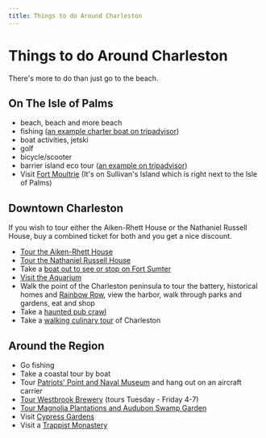 ```yaml
---
title: Things to do Around Charleston
---
```


# Things to do Around Charleston

There's more to do than just go to the beach. 


## On The Isle of Palms

- beach, beach and more beach
- fishing ([an example charter boat on tripadvisor](http://www.tripadvisor.com/Attraction_Review-g54283-d2419808-Reviews-Charleston_Fishfinder_Charters-Isle_of_Palms_South_Carolina.html))
- boat activities, jetski
- golf
- bicycle/scooter
- barrier island eco tour ([an example on tripadvisor](http://www.tripadvisor.com/Attraction_Review-g54283-d1136176-Reviews-Barrier_Islands_Eco_Tours-Isle_of_Palms_South_Carolina.html))
- Visit [Fort Moultrie](http://www.nps.gov/fosu/historyculture/fort_moultrie.htm) (It's on Sullivan's Island which is right next to the Isle of Palms)



## Downtown Charleston 

If you wish to tour either the Aiken-Rhett House or the Nathaniel Russell House, buy a combined ticket for both and you get a nice discount.

- [Tour the Aiken-Rhett House](https://www.historiccharleston.org/Visit/Museums/Aiken-Rhett-House-Museum.aspx)
- [Tour the Nathaniel Russell House](https://www.historiccharleston.org/Russell)
- Take a [boat out to see or stop on Fort Sumter](http://fortsumtertours.com/)
- [Visit the Aquarium](http://www.scaquarium.org/)
- Walk the point of the Charleston peninsula to tour the battery, historical homes and [Rainbow Row](https://www.google.com/search?site=&tbm=isch&source=hp&biw=1525&bih=977&q=charleston+rainbow+row&oq=charleston+rainb&gs_l=img.3.0.0l3j0i5j0i24l4.1059.3383.0.4304.16.14.0.2.2.0.122.632.13j1.14.0....0...1ac.1.37.img..0.16.640.X47f1X1WzgI), view the harbor, walk through parks and gardens, eat and shop
- Take a [haunted pub crawl](http://bulldogtours.com/haunted-pub-crawl/)
- Take a [walking culinary tour](http://culinarytoursofcharleston.com/) of Charleston



## Around the Region

- Go fishing
- Take a coastal tour by boat
- Tour [Patriots' Point and Naval Museum](https://www.patriotspoint.org/) and hang out on an aircraft carrier
- [Tour Westbrook Brewery](http://westbrookbrewing.com/) (tours Tuesday - Friday 4-7)
- [Tour Magnolia Plantations and Audubon Swamp Garden](http://www.magnoliaplantation.com/swamp_garden.html)
- Visit [Cypress Gardens](http://cypressgardens.info/) 
- Visit a [Trappist Monastery](http://mepkinabbey.org/)

